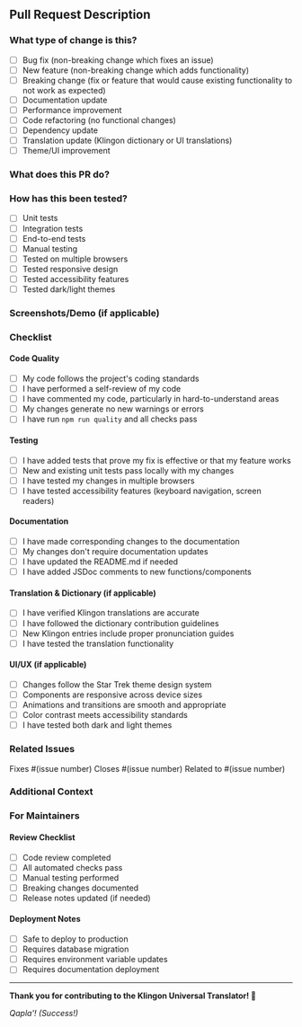 ## Pull Request Description

<!-- Provide a brief description of the changes in this PR -->

### What type of change is this?

- [ ] Bug fix (non-breaking change which fixes an issue)
- [ ] New feature (non-breaking change which adds functionality)
- [ ] Breaking change (fix or feature that would cause existing functionality to not work as expected)
- [ ] Documentation update
- [ ] Performance improvement
- [ ] Code refactoring (no functional changes)
- [ ] Dependency update
- [ ] Translation update (Klingon dictionary or UI translations)
- [ ] Theme/UI improvement

### What does this PR do?

<!-- Describe your changes in detail -->

### How has this been tested?

<!-- Please describe in detail how you tested your changes -->

- [ ] Unit tests
- [ ] Integration tests
- [ ] End-to-end tests
- [ ] Manual testing
- [ ] Tested on multiple browsers
- [ ] Tested responsive design
- [ ] Tested accessibility features
- [ ] Tested dark/light themes

### Screenshots/Demo (if applicable)

<!-- Add screenshots or screen recordings to help explain your changes -->

### Checklist

#### Code Quality

- [ ] My code follows the project's coding standards
- [ ] I have performed a self-review of my code
- [ ] I have commented my code, particularly in hard-to-understand areas
- [ ] My changes generate no new warnings or errors
- [ ] I have run `npm run quality` and all checks pass

#### Testing

- [ ] I have added tests that prove my fix is effective or that my feature works
- [ ] New and existing unit tests pass locally with my changes
- [ ] I have tested my changes in multiple browsers
- [ ] I have tested accessibility features (keyboard navigation, screen readers)

#### Documentation

- [ ] I have made corresponding changes to the documentation
- [ ] My changes don't require documentation updates
- [ ] I have updated the README.md if needed
- [ ] I have added JSDoc comments to new functions/components

#### Translation & Dictionary (if applicable)

- [ ] I have verified Klingon translations are accurate
- [ ] I have followed the dictionary contribution guidelines
- [ ] New Klingon entries include proper pronunciation guides
- [ ] I have tested the translation functionality

#### UI/UX (if applicable)

- [ ] Changes follow the Star Trek theme design system
- [ ] Components are responsive across device sizes
- [ ] Animations and transitions are smooth and appropriate
- [ ] Color contrast meets accessibility standards
- [ ] I have tested both dark and light themes

### Related Issues

<!-- Link any related issues here -->

Fixes #(issue number)
Closes #(issue number)
Related to #(issue number)

### Additional Context

<!-- Add any other context about the pull request here -->

### For Maintainers

<!-- This section is for maintainers to fill out -->

#### Review Checklist

- [ ] Code review completed
- [ ] All automated checks pass
- [ ] Manual testing performed
- [ ] Breaking changes documented
- [ ] Release notes updated (if needed)

#### Deployment Notes

- [ ] Safe to deploy to production
- [ ] Requires database migration
- [ ] Requires environment variable updates
- [ ] Requires documentation deployment

---

**Thank you for contributing to the Klingon Universal Translator! 🖖**

_Qapla'! (Success!)_
